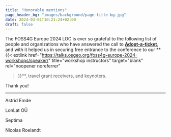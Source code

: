 ```yaml
---
title: "Honorable mentions"
page_header_bg: "images/background/page-title-bg.jpg"
date: 2024-03-01T10:21:24+02:00
draft: false
---
```

The FOSS4G Europe 2024 LOC is ever so grateful to the following list of people
and organizations who have answered the call to
[**Adopt-a-ticket**](../../registration/adopt-a-ticket/), and with it helped us in
securing free entrance to the conference to our
**{{<
    extlink href="https://talks.osgeo.org/foss4g-europe-2024-workshops/speaker/"
    title="workshop instructors"
    target="blank" rel="noopener noreferrer"
>}}**, travel grant receivers, and keynoters.

Thank you!

---

Astrid Emde

LonLat OÜ

Septima

Nicolas Roelandt
